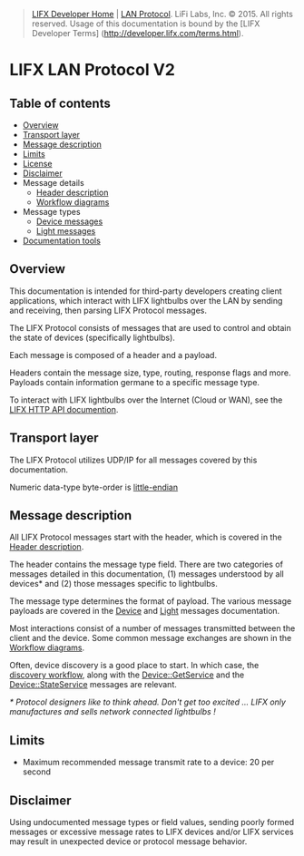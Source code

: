 >  [LIFX Developer Home](http://developer.lifx.com) |  [LAN Protocol](README.md). LiFi Labs, Inc. © 2015. All rights reserved. Usage of this documentation is bound by the [LIFX Developer  Terms] (http://developer.lifx.com/terms.html).

# LIFX LAN Protocol V2

## Table of contents

* [Overview](#overview)
* [Transport layer](#transport-layer)
* [Message description](#message-description)
* [Limits](#limits)
* [License](#license)
* [Disclaimer](#disclaimer)
* Message details
  * [Header description](header.md)
  * [Workflow diagrams](workflows.md)
* Message types
  * [Device messages](messages/device.md)
  * [Light messages](messages/light.md)
* [Documentation tools](tools.md)

## Overview

This documentation is intended for third-party developers creating
client applications, which interact with LIFX lightbulbs over the LAN
by sending and receiving, then parsing LIFX Protocol messages.

The LIFX Protocol consists of messages that are used to control and obtain
the state of devices (specifically lightbulbs).

Each message is composed of a header and a payload.

Headers contain the message size, type, routing, response flags and more.
Payloads contain information germane to a specific message type.

To interact with LIFX lightbulbs over the Internet (Cloud or WAN),
see the [LIFX HTTP API documention](http://developer.lifx.com).

## Transport layer

The LIFX Protocol utilizes UDP/IP for all messages covered by this
documentation.

Numeric data-type byte-order is
[little-endian](http://en.wikipedia.org/wiki/Endianness#Little-endian)

## Message description

All LIFX Protocol messages start with the header, which is covered in the
[Header description](header.md).

The header contains the message type field.  There are two categories
of messages detailed in this documentation, (1) messages understood by
all devices* and (2) those messages specific to lightbulbs.

The message type determines the format of payload.
The various message payloads are covered in the
[Device](messages/device.md) and [Light](messages/light.md)
messages documentation.

Most interactions consist of a number of messages transmitted between the
client and the device.  Some common message exchanges are shown in the
[Workflow diagrams](workflows.md).

Often, device discovery is a good place to start.
In which case, the [discovery workflow](workflows.md#discovery),
along with the [Device::GetService](messages/device.md#getservice)
and the [Device::StateService](messages/device.md#stateservice)
messages are relevant.

_\* Protocol designers like to think ahead.  Don't get too excited ...
LIFX only manufactures and sells network connected lightbulbs !_

## Limits

* Maximum recommended message transmit rate to a device: 20 per second


## Disclaimer

Using undocumented message types or field values, sending poorly formed
messages or excessive message rates to LIFX devices and/or LIFX services
may result in unexpected device or protocol message behavior.
